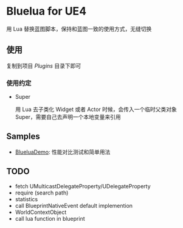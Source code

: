 # Bluelua for UE4 #

用 Lua 替换蓝图脚本，保持和蓝图一致的使用方式，无缝切换

## 使用 ##

复制到项目 *Plugins* 目录下即可

### 使用约定 ###

* Super

    用 Lua 去子类化 Widget 或者 Actor 时候，会传入一个临时父类对象 Super，需要自己去声明一个本地变量来引用

## Samples ##

* [BlueluaDemo](https://github.com/jashking/BlueluaDemo): 性能对比测试和简单用法

## TODO ##

* fetch UMulticastDelegateProperty/UDelegateProperty
* require (search path)
* statistics
* call BlueprintNativeEvent default implemention
* WorldContextObject
* call lua function in blueprint